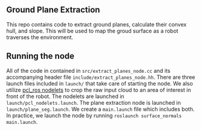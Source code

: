 
## Ground Plane Extraction
This repo contains code to extract ground planes, calculate their convex hull, and slope. This will be used to map the groud surface as a robot traverses the environment.

## Running the node
All of the code in contained in `src/extract_planes_node.cc` and its accompanying header file `include/extract_planes_node.hh`. There are three launch files included in `launch/` that take care of starting the node. We also utilize [pcl_ros nodelets](http://wiki.ros.org/pcl_ros) to crop the raw input cloud to an area of interest in front of the robot. The nodelets are launched in `launch/pcl_nodelets.launch`. The plane extraction node is launched in `launch/plane_seg.launch`. We create a `main.launch` file which includes both. In practice, we launch the node by running `roslaunch surface_normals main.launch`.
